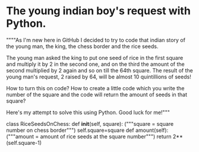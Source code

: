 # The young indian boy's request with Python.

""""As I'm new here in GitHub I decided to try to code that indian story of the young man, the king, the chess border and the rice seeds.

The young man asked the king to put one seed of rice in the first square and multiply it by 2 in the second one, and on the third the amount of the second multiplied by 2 again and so on till the 64th square. The result of the young man's request, 2 raised by 64, will be almost 10 quintillions of seeds! 

How to turn this on code? How to create a little code which you write the number of the square and the code will return the amount of seeds in that square?

Here's my attempt to solve this using Python. Good luck for me!"""

class RiceSeedsOnChess:
	   def __init__(self, square): ("""square = square number on chess border""")
		     self.square=square
	   def amount(self): ("""amount = amount of rice seeds at the square number""")
		     return 2**(self.square-1)
